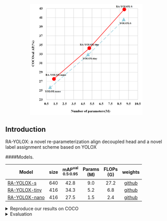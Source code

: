 <div align="center"><img src="rcurv.png" width="350"></div>

## Introduction
RA-YOLOX: a novel re-parameterization align decoupled head and a novel label assignment scheme based on YOLOX








####Models.

|Model |size |mAP<sup>val<br>0.5:0.95  |Params<br>(M) |FLOPs<br>(G)| weights |
| ------        |:---: | :---:    | :---:       |:---:     |:---:  |
|[RA-YOLOX-s](./exps/default/ra_yolox_s.py)    |640  |42.8     |9.0 | 27.2 | [github](https://github.com/hcmyhc/RA-YOLOX/releases/download/weight/ra_yolox_s.pth) |
|[RA-YOLOX-tiny](./exps/default/ra_yolox_tiny.py) |416  |34.3    |5.2 |6.8| [github](https://github.com/hcmyhc/RA-YOLOX/releases/download/weight/ra_yolox_tiny.pth) |
|[RA-YOLOX-nano](./exps/default/ra_yolox_nano.py)    |416  |27.5    |1.5| 2.4 | [github](https://github.com/hcmyhc/RA-YOLOX/releases/download/weight/ra_yolox_nano.pth) |




<details>
<summary>Reproduce our results on COCO</summary>

Step1. Prepare COCO dataset
```shell
cd <YOLOX_HOME>
ln -s /path/to/your/coco128 ./datasets/coco128
```

Step2. Reproduce our results on COCO by specifying -f:

```shell
python -m yolox.tools.train -f ../exps/example/custom/ra_yolox_s.py -d 1 -b 32 --fp16 -o [--cache]
                                                      ra_yolox-tiny
                                                      ra_yolox-nano
```
* -d: number of gpu devices
* -b: total batch size, the recommended number for -b is num-gpu * 8
* --fp16: mixed precision training
* --cache: caching imgs into RAM to accelarate training, which need large system RAM. 

  
</details>


<details>
<summary>Evaluation</summary>

We support batch testing for fast evaluation:

```shell
python -m yolox.tools.eval -f ../exps/example/custom/ra_yolox_s.py -c ra_yolox_s.pth -b 1 -d 1 --conf 0.001 [--fp16] [--fuse]
                                                     ra_yolox-tiny
                                                     ra_yolox-nano
```
* --fuse: fuse conv and bn
* -d: number of GPUs used for evaluation. DEFAULT: All GPUs available will be used.
* -b: total batch size across on all GPUs


</details>



